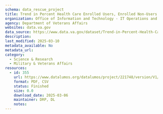 ```yaml
---
schema: data_rescue_project 
title: Trend in Percent Health Care Enrolled Users, Enrolled Non-Users & Non-Enrolled among Service-Connected Disabled Veterans, FY2010-2021
organization: Office of Information and Technology - IT Operations and Services (ITOPS)
agency: Department of Veterans Affairs
websites: data.va.gov
data_source: https://www.data.va.gov/dataset/Trend-in-Percent-Health-Care-Enrolled-Users-Enroll/rsf3-z67i
description: 
last_modified: 2025-03-10
metadata_available: No
metadata_url: 
category:
  - Science & Research 
  - Military & Veterans Affairs 
resources:
  - id: 355
    url: https://www.datalumos.org/datalumos/project/221748/version/V1/view
    format: PDF, CSV
    status: Finished
    size: 0.0
    download_date: 2025-03-06
    maintainer: DRP, DL
    notes: 
---
```

